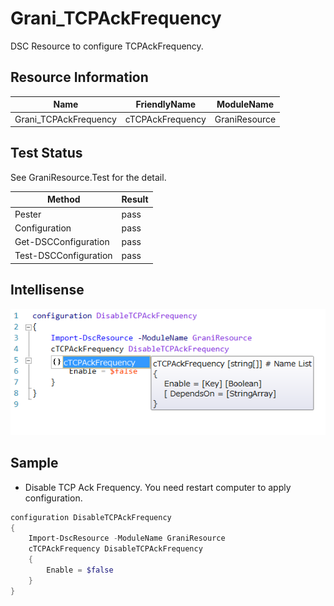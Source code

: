 Grani_TCPAckFrequency
============

DSC Resource to configure TCPAckFrequency.

Resource Information
----

Name | FriendlyName | ModuleName 
-----|-----|-----
Grani_TCPAckFrequency | cTCPAckFrequency | GraniResource

Test Status
----

See GraniResource.Test for the detail.

Method | Result
----|----
Pester| pass
Configuration| pass
Get-DSCConfiguration| pass
Test-DSCConfiguration| pass

Intellisense
----

![](cTCPAckFrequency.png)

Sample
----

- Disable TCP Ack Frequency. You need restart computer to apply configuration.

```powershell
configuration DisableTCPAckFrequency
{
    Import-DscResource -ModuleName GraniResource
    cTCPAckFrequency DisableTCPAckFrequency
    {
        Enable = $false
    }
}
```
